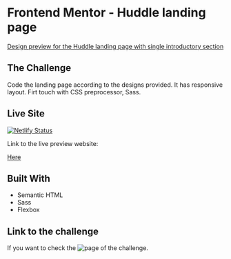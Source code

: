 # Frontend Mentor - Huddle landing page

[Design preview for the Huddle landing page with single introductory section](./design/desktop-preview.jpg)

## The Challenge

Code the landing page according to the designs provided. It has responsive layout. Firt touch with CSS preprocessor, Sass.

## Live Site 

[![Netlify Status](https://api.netlify.com/api/v1/badges/d9635c43-5f78-4c37-bcf4-3b189b1f18b9/deploy-status)](https://app.netlify.com/sites/flamboyant-spence-2f6a16/deploys)

Link to the live preview website:

[Here](https://flamboyant-spence-2f6a16.netlify.app/)

## Built With

- Semantic HTML
- Sass
- Flexbox

## Link to the challenge

If you want to check the ![page](https://www.frontendmentor.io/challenges/huddle-landing-page-with-a-single-introductory-section-B_2Wvxgi0) of the challenge.
